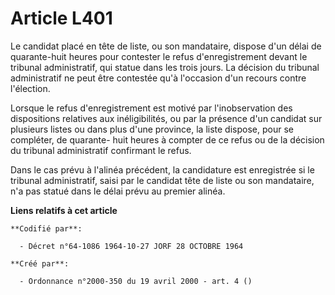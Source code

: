 # Article L401

Le candidat placé en tête de liste, ou son mandataire, dispose d'un délai de quarante-huit heures pour contester le refus
d'enregistrement devant le tribunal administratif, qui statue dans les trois jours. La décision du tribunal administratif ne
peut être contestée qu'à l'occasion d'un recours contre l'élection.

Lorsque le refus d'enregistrement est motivé par l'inobservation des dispositions relatives aux inéligibilités, ou par la
présence d'un candidat sur plusieurs listes ou dans plus d'une province, la liste dispose, pour se compléter, de quarante-
huit heures à compter de ce refus ou de la décision du tribunal administratif confirmant le refus.

Dans le cas prévu à l'alinéa précédent, la candidature est enregistrée si le tribunal administratif, saisi par le candidat
tête de liste ou son mandataire, n'a pas statué dans le délai prévu au premier alinéa.

**Liens relatifs à cet article**

	**Codifié par**:

	  - Décret n°64-1086 1964-10-27 JORF 28 OCTOBRE 1964

	**Créé par**:

	  - Ordonnance n°2000-350 du 19 avril 2000 - art. 4 ()
